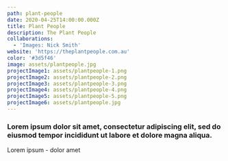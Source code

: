```yaml
---
path: plant-people
date: 2020-04-25T14:00:00.000Z
title: Plant People
description: The Plant People
collaborations:
  - 'Images: Nick Smith'
website: 'https://theplantpeople.com.au'
color: '#3d5f46'
image: assets/plantpeople.jpg
projectImage1: assets/plantpeople-1.png
projectImage2: assets/plantpeople-2.png
projectImage3: assets/plantpeople-3.png
projectImage4: assets/plantpeople-4.png
projectImage5: assets/plantpeople-5.png
projectImage6: assets/plantpeople.jpg
---
```

### Lorem ipsum dolor sit amet, consectetur adipiscing elit, sed do eiusmod tempor incididunt ut labore et dolore magna aliqua.

Lorem ipsum - dolor amet
